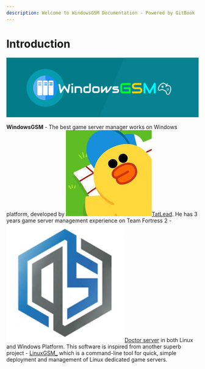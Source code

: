 ```yaml
---
description: Welcome to WindowsGSM Documentation - Powered by GitBook
---
```


# Introduction

![](.gitbook/assets/httpslogomakr.com81tlq8.png)

**WindowsGSM** - The best game server manager works on Windows platform, developed by ![](.gitbook/assets/29337428.jpg)[TatLead](https://github.com/BattlefieldDuck). He has 3 years game server management experience on Team Fortress 2 - ![](.gitbook/assets/doctorserver.png)[Doctor server](https://doctorserver.tatlead.com/) in both Linux and Windows Platform. This software is inspired from another superb project - [LinuxGSM\_](https://linuxgsm.com/) which is a command-line tool for quick, simple deployment and management of Linux dedicated game servers.

